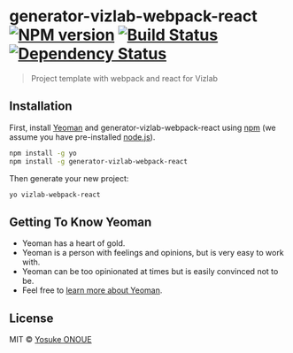 # generator-vizlab-webpack-react [![NPM version][npm-image]][npm-url] [![Build Status][travis-image]][travis-url] [![Dependency Status][daviddm-image]][daviddm-url]
> Project template with webpack and react for Vizlab

## Installation

First, install [Yeoman](http://yeoman.io) and generator-vizlab-webpack-react using [npm](https://www.npmjs.com/) (we assume you have pre-installed [node.js](https://nodejs.org/)).

```bash
npm install -g yo
npm install -g generator-vizlab-webpack-react
```

Then generate your new project:

```bash
yo vizlab-webpack-react
```

## Getting To Know Yeoman

 * Yeoman has a heart of gold.
 * Yeoman is a person with feelings and opinions, but is very easy to work with.
 * Yeoman can be too opinionated at times but is easily convinced not to be.
 * Feel free to [learn more about Yeoman](http://yeoman.io/).

## License

MIT © [Yosuke ONOUE]()


[npm-image]: https://badge.fury.io/js/generator-vizlab-webpack-react.svg
[npm-url]: https://npmjs.org/package/generator-vizlab-webpack-react
[travis-image]: https://travis-ci.org/likr/generator-vizlab-webpack-react.svg?branch=master
[travis-url]: https://travis-ci.org/likr/generator-vizlab-webpack-react
[daviddm-image]: https://david-dm.org/likr/generator-vizlab-webpack-react.svg?theme=shields.io
[daviddm-url]: https://david-dm.org/likr/generator-vizlab-webpack-react
